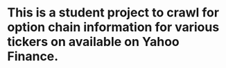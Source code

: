 # This is a student project to crawl for option chain information for various tickers on available on Yahoo Finance. 
